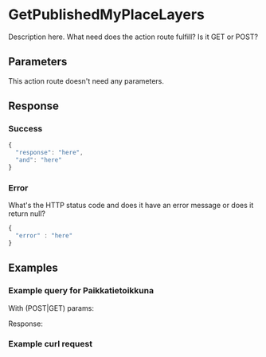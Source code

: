 # GetPublishedMyPlaceLayers
Description here. What need does the action route fulfill? Is it GET or POST?

## Parameters
This action route doesn't need any parameters.

## Response

### Success
```javascript
{
  "response": "here",
  "and": "here"
}
```

### Error
What's the HTTP status code and does it have an error message or does it return null?

```javascript
{
  "error" : "here"
}
```

## Examples

### Example query for Paikkatietoikkuna
With (POST|GET) params:

Response:

### Example curl request
